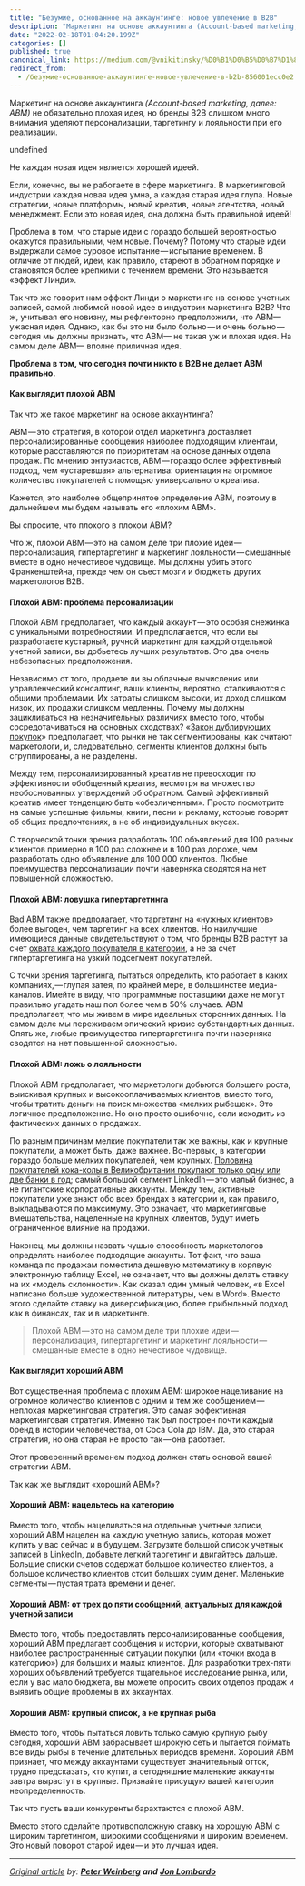 ```yaml
---
title: "Безумие, основанное на аккаунтинге: новое увлечение в B2B"
description: "Маркетинг на основе аккаунтинга (Account-based marketing, далее: ABM) не обязательно плохая идея, но бренды B2B слишком много внимания…"
date: "2022-02-18T01:04:20.199Z"
categories: []
published: true
canonical_link: https://medium.com/@vnikitinsky/%D0%B1%D0%B5%D0%B7%D1%83%D0%BC%D0%B8%D0%B5-%D0%BE%D1%81%D0%BD%D0%BE%D0%B2%D0%B0%D0%BD%D0%BD%D0%BE%D0%B5-%D0%B0%D0%BA%D0%BA%D0%B0%D1%83%D0%BD%D1%82%D0%B8%D0%BD%D0%B3%D0%B5-%D0%BD%D0%BE%D0%B2%D0%BE%D0%B5-%D1%83%D0%B2%D0%BB%D0%B5%D1%87%D0%B5%D0%BD%D0%B8%D0%B5-%D0%B2-b2b-856001ecc0e2
redirect_from:
  - /безумие-основанное-аккаунтинге-новое-увлечение-в-b2b-856001ecc0e2
---
```


Маркетинг на основе аккаунтинга _(Account-based marketing, далее: ABM)_ не обязательно плохая идея, но бренды B2B слишком много внимания уделяют персонализации, таргетингу и лояльности при его реализации.

undefined

Не каждая новая идея является хорошей идеей.

Если, конечно, вы не работаете в сфере маркетинга. В маркетинговой индустрии каждая новая идея умна, а каждая старая идея глупа. Новые стратегии, новые платформы, новый креатив, новые агентства, новый менеджмент. Если это новая идея, она должна быть правильной идеей!

Проблема в том, что старые идеи с гораздо большей вероятностью окажутся правильными, чем новые. Почему? Потому что старые идеи выдержали самое суровое испытание — испытание временем. В отличие от людей, идеи, как правило, стареют в обратном порядке и становятся более крепкими с течением времени. Это называется «эффект Линди».

Так что же говорит нам эффект Линди о маркетинге на основе учетных записей, самой любимой новой идее в индустрии маркетинга B2B? Что ж, учитывая его новизну, мы рефлекторно предположили, что ABM— ужасная идея. Однако, как бы это ни было больно — и очень больно — сегодня мы должны признать, что ABM— не такая уж и плохая идея. На самом деле ABM— вполне приличная идея.

**Проблема в том, что сегодня почти никто в B2B не делает ABM правильно.**

#### Как выглядит плохой ABM

Так что же такое маркетинг на основе аккаунтинга?

ABM — это стратегия, в которой отдел маркетинга доставляет персонализированные сообщения наиболее подходящим клиентам, которые расставляются по приоритетам на основе данных отдела продаж. По мнению энтузиастов, ABM — гораздо более эффективный подход, чем «устаревшая» альтернатива: ориентация на огромное количество покупателей с помощью универсального креатива.

Кажется, это наиболее общепринятое определение ABM, поэтому в дальнейшем мы будем называть его «плохим ABM».

Вы спросите, что плохого в плохом ABM?

Что ж, плохой ABM — это на самом деле три плохие идеи — персонализация, гипертаргетинг и маркетинг лояльности — смешанные вместе в одно нечестивое чудовище. Мы должны убить этого Франкенштейна, прежде чем он съест мозги и бюджеты других маркетологов B2B.

#### Плохой ABM: проблема персонализации

Плохой ABM предполагает, что каждый аккаунт — это особая снежинка с уникальными потребностями. И предполагается, что если вы разработаете кустарный, ручной маркетинг для каждой отдельной учетной записи, вы добьетесь лучших результатов. Это два очень небезопасных предположения.

Независимо от того, продаете ли вы облачные вычисления или управленческий консалтинг, ваши клиенты, вероятно, сталкиваются с общими проблемами. Их затраты слишком высоки, их доход слишком низок, их продажи слишком медленны. Почему мы должны зацикливаться на незначительных различиях вместо того, чтобы сосредотачиваться на основных сходствах? «[Закон дублирующих покупок](https://business.linkedin.com/content/dam/me/business/en-us/marketing-solutions/resources/pdfs/b2b-duplication-of-purchase.pdf)» предполагает, что рынки не так сегментированы, как считают маркетологи, и, следовательно, сегменты клиентов должны быть сгруппированы, а не разделены.

Между тем, персонализированный креатив не превосходит по эффективности обобщенный креатив, несмотря на множество необоснованных утверждений об обратном. Самый эффективный креатив имеет тенденцию быть «обезличенным». Просто посмотрите на самые успешные фильмы, книги, песни и рекламу, которые говорят об общих предпочтениях, а не об индивидуальных вкусах.

С творческой точки зрения разработать 100 объявлений для 100 разных клиентов примерно в 100 раз сложнее и в 100 раз дороже, чем разработать одно объявление для 100 000 клиентов. Любые преимущества персонализации почти наверняка сводятся на нет повышенной сложностью.

#### Плохой ABM: ловушка гипертаргетинга

Bad ABM также предполагает, что таргетинг на «нужных клиентов» более выгоден, чем таргетинг на всех клиентов. Но наилучшие имеющиеся данные свидетельствуют о том, что бренды B2B растут за счет [охвата каждого покупателя в категории](https://www.marketingweek.com/targeting-b2b-growth/), а не за счет гипертаргетинга на узкий подсегмент покупателей.

С точки зрения таргетинга, пытаться определить, кто работает в каких компаниях, — глупая затея, по крайней мере, в большинстве медиа-каналов. Имейте в виду, что программные поставщики даже не могут правильно угадать наш пол более чем в 50% случаев. ABM предполагает, что мы живем в мире идеальных сторонних данных. На самом деле мы переживаем эпический кризис субстандартных данных. Опять же, любые преимущества гипертаргетинга почти наверняка сводятся на нет повышенной сложностью.

#### Плохой ABM: ложь о лояльности

Плохой ABM предполагает, что маркетологи добьются большего роста, выискивая крупных и высокооплачиваемых клиентов, вместо того, чтобы тратить деньги на поиск множества «мелких рыбешек». Это логичное предположение. Но оно просто ошибочно, если исходить из фактических данных о продажах.

По разным причинам мелкие покупатели так же важны, как и крупные покупатели, а может быть, даже важнее. Во-первых, в категории гораздо больше мелких покупателей, чем крупных. [Половина покупателей кока-колы в Великобритании покупают только одну или две банки в год](https://peelresearch.com/how-brands-grow-why-light-buyers-are-key/); самый большой сегмент LinkedIn — это малый бизнес, а не гигантские корпоративные аккаунты. Между тем, активные покупатели уже знают обо всех брендах в категории и, как правило, выкладываются по максимуму. Это означает, что маркетинговые вмешательства, нацеленные на крупных клиентов, будут иметь ограниченное влияние на продажи.

Наконец, мы должны назвать чушью способность маркетологов определять наиболее подходящие аккаунты. Тот факт, что ваша команда по продажам поместила дешевую математику в корявую электронную таблицу Excel, не означает, что вы должны делать ставку на их «модель склонности». Как сказал один умный человек, «в Excel написано больше художественной литературы, чем в Word». Вместо этого сделайте ставку на диверсификацию, более прибыльный подход как в финансах, так и в маркетинге.

> Плохой ABM — это на самом деле три плохие идеи — персонализация, гипертаргетинг и маркетинг лояльности — смешанные вместе в одно нечестивое чудовище.

#### Как выглядит хороший ABM

Вот существенная проблема с плохим ABM: широкое нацеливание на огромное количество клиентов с одним и тем же сообщением — неплохая маркетинговая стратегия. Это самая эффективная маркетинговая стратегия. Именно так был построен почти каждый бренд в истории человечества, от Coca Cola до IBM. Да, это старая стратегия, но она старая не просто так — она работает.

Этот проверенный временем подход должен стать основой вашей стратегии ABM.

Так как же выглядит «хороший ABM»?

#### Хороший ABM: нацельтесь на категорию

Вместо того, чтобы нацеливаться на отдельные учетные записи, хороший ABM нацелен на каждую учетную запись, которая может купить у вас сейчас и в будущем. Загрузите большой список учетных записей в LinkedIn, добавьте легкий таргетинг и двигайтесь дальше. Большие списки счетов содержат большое количество клиентов, а большое количество клиентов стоит больших сумм денег. Маленькие сегменты — пустая трата времени и денег.

#### Хороший ABM: от трех до пяти сообщений, актуальных для каждой учетной записи

Вместо того, чтобы предоставлять персонализированные сообщения, хороший ABM предлагает сообщения и истории, которые охватывают наиболее распространенные ситуации покупки (или «точки входа в категорию») для больших и малых клиентов. Для разработки трех-пяти хороших объявлений требуется тщательное исследование рынка, или, если у вас мало бюджета, вы можете опросить своих отделов продаж и выявить общие проблемы в их аккаунтах.

#### Хороший ABM: крупный список, а не крупная рыба

Вместо того, чтобы пытаться ловить только самую крупную рыбу сегодня, хороший ABM забрасывает широкую сеть и пытается поймать все виды рыбы в течение длительных периодов времени. Хороший ABM признает, что между аккаунтами существует значительный отток, трудно предсказать, кто купит, а сегодняшние маленькие аккаунты завтра вырастут в крупные. Признайте присущую вашей категории неопределенность.

Так что пусть ваши конкуренты барахтаются с плохой ABM.

Вместо этого сделайте противоположную ставку на хорошую ABM с широким таргетингом, широкими сообщениями и широким временем. Это новый поворот старой идеи — и это лучшая идея.

---

[_Original article_](https://www.marketingweek.com/account-based-madness-new-craze-b2b/) _by:_ [**_Peter Weinberg_**](https://www.linkedin.com/in/weinbergpeter/) **_and_** [**_Jon Lombardo_**](https://www.linkedin.com/in/jonlombardo/)
